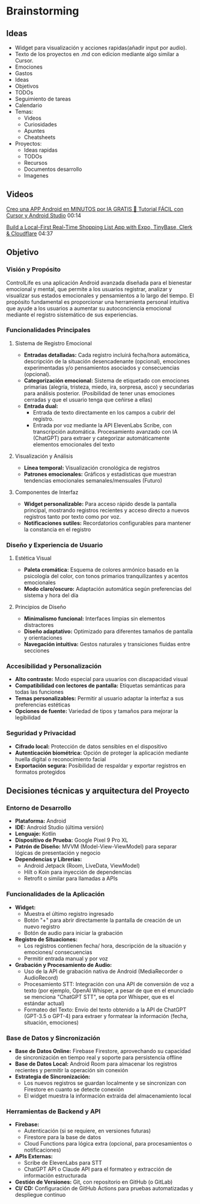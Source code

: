 # Brainstorming

## Ideas
- Widget para visualización y acciones rapidas(añadir input por audio).
- Texto de los proyectos en .md con edicion mediante algo similar a Cursor.
- Emociones
- Gastos
- Ideas
- Objetivos
- TODOs
- Seguimiento de tareas
- Calendario
- Temas:
    + Videos
    + Curiosidades
    + Apuntes
    + Cheatsheets
- Proyectos:
    + Ideas rapidas
    + TODOs
    + Recursos
    + Documentos desarrollo
    + Imagenes

## Videos
[Creo una APP Android en MINUTOS por IA GRATIS 📱 Tutorial FÁCIL con Cursor y Android Studio](https://www.youtube.com/watch?v=krIwmy014XA) 00:14

[Build a Local-First Real-Time Shopping List App with Expo, TinyBase, Clerk & Cloudflare](https://www.youtube.com/watch?v=HqOiB2tDM8Q&t=948s) 04:37

## Objetivo

### Visión y Propósito

ControlLife es una aplicación Android avanzada diseñada para el bienestar emocional y mental, que permite a los usuarios registrar, analizar y visualizar sus estados emocionales y pensamientos a lo largo del tiempo. El propósito fundamental es proporcionar una herramienta personal intuitiva que ayude a los usuarios a aumentar su autoconciencia emocional mediante el registro sistemático de sus experiencias.

### Funcionalidades Principales
1. Sistema de Registro Emocional
    - **Entradas detalladas:** Cada registro incluirá fecha/hora automática, descripción de la situación desencadenante (opcional), emociones experimentadas y/o pensamientos asociados y consecuencias (opcional).
    - **Categorización emocional:** Sistema de etiquetado con emociones primarias (alegría, tristeza, miedo, ira, sorpresa, asco) y secundarias para análisis posterior. (Posibilidad de tener unas emociones cerradas y que el usuario tenga que ceñirse a ellas)
    - **Entrada dual:**
        + Entrada de texto directamente en los campos a cubrir del registro.
        + Entrada por voz mediante la API ElevenLabs Scribe, con transcripción automática. Procesamiento avanzado con IA (ChatGPT) para extraer y categorizar automáticamente elementos emocionales del texto

2. Visualización y Análisis
    - **Línea temporal:** Visualización cronológica de registros
    - **Patrones emocionales:** Gráficos y estadísticas que muestran tendencias emocionales semanales/mensuales (Futuro)

3. Componentes de Interfaz
    - **Widget personalizable:** Para acceso rápido desde la pantalla principal, mostrando registros recientes y acceso directo a nuevos registros tanto por texto como por voz.
    - **Notificaciones sutiles:** Recordatorios configurables para mantener la constancia en el registro

### Diseño y Experiencia de Usuario
1. Estética Visual
    - **Paleta cromática:** Esquema de colores armónico basado en la psicología del color, con tonos primarios tranquilizantes y acentos emocionales
    - **Modo claro/oscuro:** Adaptación automática según preferencias del sistema y hora del día

 2. Principios de Diseño
    - **Minimalismo funcional:** Interfaces limpias sin elementos distractores
    - **Diseño adaptativo:** Optimizado para diferentes tamaños de pantalla y orientaciones
    - **Navegación intuitiva:** Gestos naturales y transiciones fluidas entre secciones

### Accesibilidad y Personalización
- **Alto contraste:** Modo especial para usuarios con discapacidad visual
- **Compatibilidad con lectores de pantalla:** Etiquetas semánticas para todas las funciones
- **Temas personalizables:** Permitir al usuario adaptar la interfaz a sus preferencias estéticas
- **Opciones de fuente:** Variedad de tipos y tamaños para mejorar la legibilidad

### Seguridad y Privacidad
- **Cifrado local:** Protección de datos sensibles en el dispositivo
- **Autenticación biométrica:** Opción de proteger la aplicación mediante huella digital o reconocimiento facial
- **Exportación segura:** Posibilidad de respaldar y exportar registros en formatos protegidos

## Decisiones técnicas y arquitectura del Proyecto

### Entorno de Desarrollo

- **Plataforma:** Android
- **IDE:** Android Studio (última versión)
- **Lenguaje:** Kotlin
- **Dispositivo de Prueba:** Google Pixel 9 Pro XL
- **Patrón de Diseño:** MVVM (Model-View-ViewModel) para separar lógicas de presentación y negocio
- **Dependencias y Librerías:**
    + Android Jetpack (Room, LiveData, ViewModel)
    + Hilt o Koin para inyección de dependencias
    + Retrofit o similar para llamadas a APIs

### Funcionalidades de la Aplicación

- **Widget:**
    + Muestra el último registro ingresado
    + Botón "+" para abrir directamente la pantalla de creación de un nuevo registro
    + Botón de audio para iniciar la grabación
- **Registro de Situaciones:**
    + Los registros contienen fecha/ hora, descripción de la situación y emociones/ consecuencias
    + Permitir entrada manual y por voz
- **Grabación y Procesamiento de Audio:**
    + Uso de la API de grabación nativa de Android (MediaRecorder o AudioRecord)
    + Procesamiento STT: Integración con una API de conversión de voz a texto (por ejemplo, OpenAI Whisper, a pesar de que en el enunciado se menciona "ChatGPT STT", se opta por Whisper, que es el estándar actual)
    + Formateo del Texto: Envío del texto obtenido a la API de ChatGPT (GPT-3.5 o GPT-4) para extraer y formatear la información (fecha, situación, emociones)

### Base de Datos y Sincronización

- **Base de Datos Online:** Firebase Firestore, aprovechando su capacidad de sincronización en tiempo real y soporte para persistencia offline
- **Base de Datos Local:** Android Room para almacenar los registros recientes y permitir la operación sin conexión
- **Estrategia de Sincronización:** 
    + Los nuevos registros se guardan localmente y se sincronizan con Firestore en cuanto se detecte conexión
    + El widget muestra la información extraída del almacenamiento local

### Herramientas de Backend y API

- **Firebase:** 
    + Autenticación (si se requiere, en versiones futuras)
    + Firestore para la base de datos
    + Cloud Functions para lógica extra (opcional, para procesamientos o notificaciones)
- **APIs Externas:**
    + Scribe de ElevenLabs para STT
    + ChatGPT API o Claude API para el formateo y extracción de información estructurada
- **Gestión de Versiones:** Git, con repositorio en GitHub (o GitLab)
- **CI/ CD:** Configuración de GitHub Actions para pruebas automatizadas y despliegue continuo